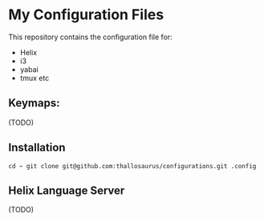 # My Configuration Files

This repository contains the configuration file for:
 - Helix
 - i3
 - yabai
 - tmux
etc

## Keymaps:
(TODO)

## Installation
`
 cd ~
 git clone git@github.com:thallosaurus/configurations.git .config
`

## Helix Language Server
(TODO)